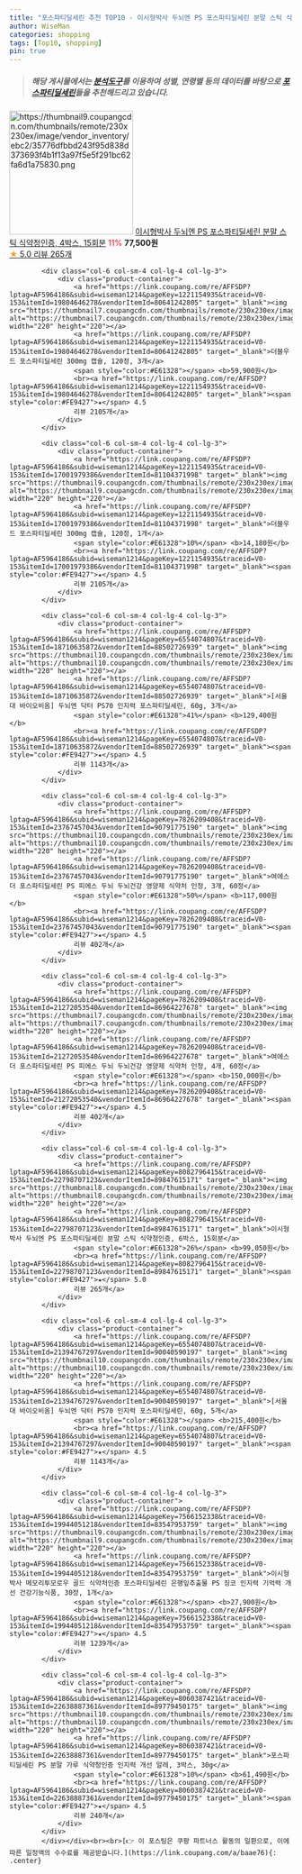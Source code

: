 ```yaml
---
title: "포스파티딜세린 추천 TOP10 - 이시형박사 두뇌엔 PS 포스파티딜세린 분말 스틱 식약청인증, 4박스, 15회분"
author: WiseMan
categories: shopping
tags: [Top10, shopping]
pin: true
---
```


> ##### 해당 게시물에서는 [**분석도구**](https://itemscout.io/)를 이용하여 **성별**, **연령별** 등의 데이터를 바탕으로 [**포스파티딜세린**](https://link.coupang.com/a/baae76)들을 추천해드리고 있습니다.
<div class="container"><div class="row">
            <div class="col-6 col-sm-4 col-lg-4 col-lg-3">
                <div class="product-container">
                    <a href="https://link.coupang.com/re/AFFSDP?lptag=AF5964186&subid=wiseman1214&pageKey=8082796415&traceid=V0-153&itemId=22798707119&vendorItemId=89833644082" target="_blank"><img src="https://thumbnail9.coupangcdn.com/thumbnails/remote/230x230ex/image/vendor_inventory/ebc2/35776dfbbd243f95d838d373693f4b1f13a97f5e5f291bc62fa6d1a75830.png" alt="https://thumbnail9.coupangcdn.com/thumbnails/remote/230x230ex/image/vendor_inventory/ebc2/35776dfbbd243f95d838d373693f4b1f13a97f5e5f291bc62fa6d1a75830.png" width="220" height="220"></a>
                    <a href="https://link.coupang.com/re/AFFSDP?lptag=AF5964186&subid=wiseman1214&pageKey=8082796415&traceid=V0-153&itemId=22798707119&vendorItemId=89833644082" target="_blank">이시형박사 두뇌엔 PS 포스파티딜세린 분말 스틱 식약청인증, 4박스, 15회분</a>
                    <span style="color:#E61328">11%</span> <b>77,500원</b>
                    <br><a href="https://link.coupang.com/re/AFFSDP?lptag=AF5964186&subid=wiseman1214&pageKey=8082796415&traceid=V0-153&itemId=22798707119&vendorItemId=89833644082" target="_blank"><span style="color:#FE9427">★</span> 5.0
                    리뷰 265개</a>
                </div>
            </div>
            
            <div class="col-6 col-sm-4 col-lg-4 col-lg-3">
                <div class="product-container">
                    <a href="https://link.coupang.com/re/AFFSDP?lptag=AF5964186&subid=wiseman1214&pageKey=1221154935&traceid=V0-153&itemId=19804646278&vendorItemId=80641242805" target="_blank"><img src="https://thumbnail7.coupangcdn.com/thumbnails/remote/230x230ex/image/vendor_inventory/54b4/f24f499e1a8d951f8813cdc6bbbda66b7a013d61ec80cfb3762ce004a664.jpg" alt="https://thumbnail7.coupangcdn.com/thumbnails/remote/230x230ex/image/vendor_inventory/54b4/f24f499e1a8d951f8813cdc6bbbda66b7a013d61ec80cfb3762ce004a664.jpg" width="220" height="220"></a>
                    <a href="https://link.coupang.com/re/AFFSDP?lptag=AF5964186&subid=wiseman1214&pageKey=1221154935&traceid=V0-153&itemId=19804646278&vendorItemId=80641242805" target="_blank">더블우드 포스파티딜세린 300mg 캡슐, 120정, 3개</a>
                    <span style="color:#E61328"></span> <b>59,900원</b>
                    <br><a href="https://link.coupang.com/re/AFFSDP?lptag=AF5964186&subid=wiseman1214&pageKey=1221154935&traceid=V0-153&itemId=19804646278&vendorItemId=80641242805" target="_blank"><span style="color:#FE9427">★</span> 4.5
                    리뷰 2105개</a>
                </div>
            </div>
            
            <div class="col-6 col-sm-4 col-lg-4 col-lg-3">
                <div class="product-container">
                    <a href="https://link.coupang.com/re/AFFSDP?lptag=AF5964186&subid=wiseman1214&pageKey=1221154935&traceid=V0-153&itemId=17001979386&vendorItemId=81104371998" target="_blank"><img src="https://thumbnail9.coupangcdn.com/thumbnails/remote/230x230ex/image/vendor_inventory/d3d2/2f72efd2752de8a845e0455dc063f92829b0b5f8f4ca4375bd3e034de91d.png" alt="https://thumbnail9.coupangcdn.com/thumbnails/remote/230x230ex/image/vendor_inventory/d3d2/2f72efd2752de8a845e0455dc063f92829b0b5f8f4ca4375bd3e034de91d.png" width="220" height="220"></a>
                    <a href="https://link.coupang.com/re/AFFSDP?lptag=AF5964186&subid=wiseman1214&pageKey=1221154935&traceid=V0-153&itemId=17001979386&vendorItemId=81104371998" target="_blank">더블우드 포스파티딜세린 300mg 캡슐, 120정, 1개</a>
                    <span style="color:#E61328">10%</span> <b>14,180원</b>
                    <br><a href="https://link.coupang.com/re/AFFSDP?lptag=AF5964186&subid=wiseman1214&pageKey=1221154935&traceid=V0-153&itemId=17001979386&vendorItemId=81104371998" target="_blank"><span style="color:#FE9427">★</span> 4.5
                    리뷰 2105개</a>
                </div>
            </div>
            
            <div class="col-6 col-sm-4 col-lg-4 col-lg-3">
                <div class="product-container">
                    <a href="https://link.coupang.com/re/AFFSDP?lptag=AF5964186&subid=wiseman1214&pageKey=6554074807&traceid=V0-153&itemId=18710635872&vendorItemId=88502726939" target="_blank"><img src="https://thumbnail10.coupangcdn.com/thumbnails/remote/230x230ex/image/vendor_inventory/2e44/35d9d1fc530c67045c631c6792fbc2da56311299197b256d86d92ff0becb.jpg" alt="https://thumbnail10.coupangcdn.com/thumbnails/remote/230x230ex/image/vendor_inventory/2e44/35d9d1fc530c67045c631c6792fbc2da56311299197b256d86d92ff0becb.jpg" width="220" height="220"></a>
                    <a href="https://link.coupang.com/re/AFFSDP?lptag=AF5964186&subid=wiseman1214&pageKey=6554074807&traceid=V0-153&itemId=18710635872&vendorItemId=88502726939" target="_blank">[서울대 바이오비옴] 두뇌엔 닥터 PS70 인지력 포스파티딜세린, 60g, 3개</a>
                    <span style="color:#E61328">41%</span> <b>129,400원</b>
                    <br><a href="https://link.coupang.com/re/AFFSDP?lptag=AF5964186&subid=wiseman1214&pageKey=6554074807&traceid=V0-153&itemId=18710635872&vendorItemId=88502726939" target="_blank"><span style="color:#FE9427">★</span> 4.5
                    리뷰 1143개</a>
                </div>
            </div>
            
            <div class="col-6 col-sm-4 col-lg-4 col-lg-3">
                <div class="product-container">
                    <a href="https://link.coupang.com/re/AFFSDP?lptag=AF5964186&subid=wiseman1214&pageKey=7826209408&traceid=V0-153&itemId=23767457043&vendorItemId=90791775190" target="_blank"><img src="https://thumbnail10.coupangcdn.com/thumbnails/remote/230x230ex/image/vendor_inventory/c251/8fcc60701f5bf3779c0228802dd781aad3f8d59c35590a2634b259b343a3.jpg" alt="https://thumbnail10.coupangcdn.com/thumbnails/remote/230x230ex/image/vendor_inventory/c251/8fcc60701f5bf3779c0228802dd781aad3f8d59c35590a2634b259b343a3.jpg" width="220" height="220"></a>
                    <a href="https://link.coupang.com/re/AFFSDP?lptag=AF5964186&subid=wiseman1214&pageKey=7826209408&traceid=V0-153&itemId=23767457043&vendorItemId=90791775190" target="_blank">여에스더 포스파티딜세린 PS 피에스 두뇌 두뇌건강 영양제 식약처 인정, 3개, 60정</a>
                    <span style="color:#E61328">50%</span> <b>117,000원</b>
                    <br><a href="https://link.coupang.com/re/AFFSDP?lptag=AF5964186&subid=wiseman1214&pageKey=7826209408&traceid=V0-153&itemId=23767457043&vendorItemId=90791775190" target="_blank"><span style="color:#FE9427">★</span> 4.5
                    리뷰 402개</a>
                </div>
            </div>
            
            <div class="col-6 col-sm-4 col-lg-4 col-lg-3">
                <div class="product-container">
                    <a href="https://link.coupang.com/re/AFFSDP?lptag=AF5964186&subid=wiseman1214&pageKey=7826209408&traceid=V0-153&itemId=21272053540&vendorItemId=86964227678" target="_blank"><img src="https://thumbnail7.coupangcdn.com/thumbnails/remote/230x230ex/image/vendor_inventory/6fe9/c9451a9bf6300d04c2377e9ab4218412b90f9145f2fecfede17d28a9838b.jpg" alt="https://thumbnail7.coupangcdn.com/thumbnails/remote/230x230ex/image/vendor_inventory/6fe9/c9451a9bf6300d04c2377e9ab4218412b90f9145f2fecfede17d28a9838b.jpg" width="220" height="220"></a>
                    <a href="https://link.coupang.com/re/AFFSDP?lptag=AF5964186&subid=wiseman1214&pageKey=7826209408&traceid=V0-153&itemId=21272053540&vendorItemId=86964227678" target="_blank">여에스더 포스파티딜세린 PS 피에스 두뇌 두뇌건강 영양제 식약처 인정, 4개, 60정</a>
                    <span style="color:#E61328"></span> <b>150,000원</b>
                    <br><a href="https://link.coupang.com/re/AFFSDP?lptag=AF5964186&subid=wiseman1214&pageKey=7826209408&traceid=V0-153&itemId=21272053540&vendorItemId=86964227678" target="_blank"><span style="color:#FE9427">★</span> 4.5
                    리뷰 402개</a>
                </div>
            </div>
            
            <div class="col-6 col-sm-4 col-lg-4 col-lg-3">
                <div class="product-container">
                    <a href="https://link.coupang.com/re/AFFSDP?lptag=AF5964186&subid=wiseman1214&pageKey=8082796415&traceid=V0-153&itemId=22798707123&vendorItemId=89847615171" target="_blank"><img src="https://thumbnail8.coupangcdn.com/thumbnails/remote/230x230ex/image/vendor_inventory/5fb6/569272f4dfb0d7a3169dd22be42fa4149c179cba8a4db9876ab52cff58c3.jpg" alt="https://thumbnail8.coupangcdn.com/thumbnails/remote/230x230ex/image/vendor_inventory/5fb6/569272f4dfb0d7a3169dd22be42fa4149c179cba8a4db9876ab52cff58c3.jpg" width="220" height="220"></a>
                    <a href="https://link.coupang.com/re/AFFSDP?lptag=AF5964186&subid=wiseman1214&pageKey=8082796415&traceid=V0-153&itemId=22798707123&vendorItemId=89847615171" target="_blank">이시형박사 두뇌엔 PS 포스파티딜세린 분말 스틱 식약청인증, 6박스, 15회분</a>
                    <span style="color:#E61328">26%</span> <b>99,050원</b>
                    <br><a href="https://link.coupang.com/re/AFFSDP?lptag=AF5964186&subid=wiseman1214&pageKey=8082796415&traceid=V0-153&itemId=22798707123&vendorItemId=89847615171" target="_blank"><span style="color:#FE9427">★</span> 5.0
                    리뷰 265개</a>
                </div>
            </div>
            
            <div class="col-6 col-sm-4 col-lg-4 col-lg-3">
                <div class="product-container">
                    <a href="https://link.coupang.com/re/AFFSDP?lptag=AF5964186&subid=wiseman1214&pageKey=6554074807&traceid=V0-153&itemId=21394767297&vendorItemId=90040590197" target="_blank"><img src="https://thumbnail10.coupangcdn.com/thumbnails/remote/230x230ex/image/vendor_inventory/7ffd/6a4af7fd012db57383de51d9a118e97979f345bdcd1b220ac56af2e9d16c.jpg" alt="https://thumbnail10.coupangcdn.com/thumbnails/remote/230x230ex/image/vendor_inventory/7ffd/6a4af7fd012db57383de51d9a118e97979f345bdcd1b220ac56af2e9d16c.jpg" width="220" height="220"></a>
                    <a href="https://link.coupang.com/re/AFFSDP?lptag=AF5964186&subid=wiseman1214&pageKey=6554074807&traceid=V0-153&itemId=21394767297&vendorItemId=90040590197" target="_blank">[서울대 바이오비옴] 두뇌엔 닥터 PS70 인지력 포스파티딜세린, 60g, 5개</a>
                    <span style="color:#E61328"></span> <b>215,400원</b>
                    <br><a href="https://link.coupang.com/re/AFFSDP?lptag=AF5964186&subid=wiseman1214&pageKey=6554074807&traceid=V0-153&itemId=21394767297&vendorItemId=90040590197" target="_blank"><span style="color:#FE9427">★</span> 4.5
                    리뷰 1143개</a>
                </div>
            </div>
            
            <div class="col-6 col-sm-4 col-lg-4 col-lg-3">
                <div class="product-container">
                    <a href="https://link.coupang.com/re/AFFSDP?lptag=AF5964186&subid=wiseman1214&pageKey=7566152338&traceid=V0-153&itemId=19944051218&vendorItemId=83547953759" target="_blank"><img src="https://thumbnail9.coupangcdn.com/thumbnails/remote/230x230ex/image/vendor_inventory/81b9/4b2cdc96880daab0d7fad5a6b8b5b5cbcfde3ffed9bd15ceddc8a87d420b.png" alt="https://thumbnail9.coupangcdn.com/thumbnails/remote/230x230ex/image/vendor_inventory/81b9/4b2cdc96880daab0d7fad5a6b8b5b5cbcfde3ffed9bd15ceddc8a87d420b.png" width="220" height="220"></a>
                    <a href="https://link.coupang.com/re/AFFSDP?lptag=AF5964186&subid=wiseman1214&pageKey=7566152338&traceid=V0-153&itemId=19944051218&vendorItemId=83547953759" target="_blank">이시형 박사 메모리투모로우 골드 식약처인증 포스파티딜세린 은행잎추출물 PS 징코 인지력 기억력 개선 건강기능식품, 30정, 1개</a>
                    <span style="color:#E61328"></span> <b>27,900원</b>
                    <br><a href="https://link.coupang.com/re/AFFSDP?lptag=AF5964186&subid=wiseman1214&pageKey=7566152338&traceid=V0-153&itemId=19944051218&vendorItemId=83547953759" target="_blank"><span style="color:#FE9427">★</span> 4.5
                    리뷰 1239개</a>
                </div>
            </div>
            
            <div class="col-6 col-sm-4 col-lg-4 col-lg-3">
                <div class="product-container">
                    <a href="https://link.coupang.com/re/AFFSDP?lptag=AF5964186&subid=wiseman1214&pageKey=8060387421&traceid=V0-153&itemId=22638887361&vendorItemId=89779450175" target="_blank"><img src="https://thumbnail10.coupangcdn.com/thumbnails/remote/230x230ex/image/vendor_inventory/7f60/c1bc3e2763d33bbc7707746e77ef7508822816966365d5beb10b6c58bc41.jpg" alt="https://thumbnail10.coupangcdn.com/thumbnails/remote/230x230ex/image/vendor_inventory/7f60/c1bc3e2763d33bbc7707746e77ef7508822816966365d5beb10b6c58bc41.jpg" width="220" height="220"></a>
                    <a href="https://link.coupang.com/re/AFFSDP?lptag=AF5964186&subid=wiseman1214&pageKey=8060387421&traceid=V0-153&itemId=22638887361&vendorItemId=89779450175" target="_blank">포스파티딜세린 PS 분말 가루 식약청인증 인지력 개선 알레, 3박스, 30g</a>
                    <span style="color:#E61328">10%</span> <b>61,490원</b>
                    <br><a href="https://link.coupang.com/re/AFFSDP?lptag=AF5964186&subid=wiseman1214&pageKey=8060387421&traceid=V0-153&itemId=22638887361&vendorItemId=89779450175" target="_blank"><span style="color:#FE9427">★</span> 4.5
                    리뷰 240개</a>
                </div>
            </div>
            </div></div><br><br>[👉 이 포스팅은 쿠팡 파트너스 활동의 일환으로, 이에 따른 일정액의 수수료를 제공받습니다.](https://link.coupang.com/a/baae76){: .center}